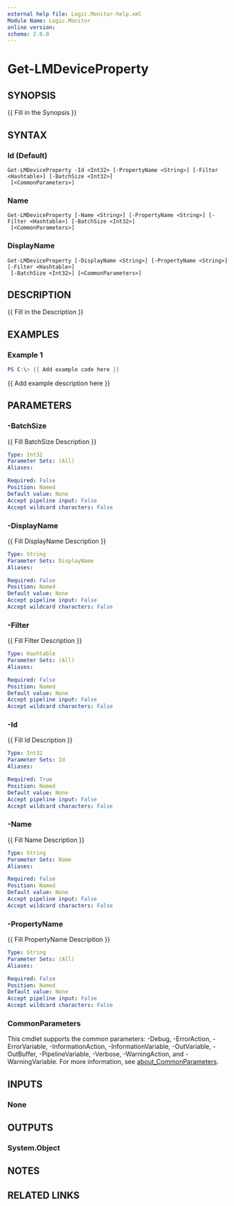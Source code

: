 ```yaml
---
external help file: Logic.Monitor-help.xml
Module Name: Logic.Monitor
online version:
schema: 2.0.0
---
```


# Get-LMDeviceProperty

## SYNOPSIS
{{ Fill in the Synopsis }}

## SYNTAX

### Id (Default)
```
Get-LMDeviceProperty -Id <Int32> [-PropertyName <String>] [-Filter <Hashtable>] [-BatchSize <Int32>]
 [<CommonParameters>]
```

### Name
```
Get-LMDeviceProperty [-Name <String>] [-PropertyName <String>] [-Filter <Hashtable>] [-BatchSize <Int32>]
 [<CommonParameters>]
```

### DisplayName
```
Get-LMDeviceProperty [-DisplayName <String>] [-PropertyName <String>] [-Filter <Hashtable>]
 [-BatchSize <Int32>] [<CommonParameters>]
```

## DESCRIPTION
{{ Fill in the Description }}

## EXAMPLES

### Example 1
```powershell
PS C:\> {{ Add example code here }}
```

{{ Add example description here }}

## PARAMETERS

### -BatchSize
{{ Fill BatchSize Description }}

```yaml
Type: Int32
Parameter Sets: (All)
Aliases:

Required: False
Position: Named
Default value: None
Accept pipeline input: False
Accept wildcard characters: False
```

### -DisplayName
{{ Fill DisplayName Description }}

```yaml
Type: String
Parameter Sets: DisplayName
Aliases:

Required: False
Position: Named
Default value: None
Accept pipeline input: False
Accept wildcard characters: False
```

### -Filter
{{ Fill Filter Description }}

```yaml
Type: Hashtable
Parameter Sets: (All)
Aliases:

Required: False
Position: Named
Default value: None
Accept pipeline input: False
Accept wildcard characters: False
```

### -Id
{{ Fill Id Description }}

```yaml
Type: Int32
Parameter Sets: Id
Aliases:

Required: True
Position: Named
Default value: None
Accept pipeline input: False
Accept wildcard characters: False
```

### -Name
{{ Fill Name Description }}

```yaml
Type: String
Parameter Sets: Name
Aliases:

Required: False
Position: Named
Default value: None
Accept pipeline input: False
Accept wildcard characters: False
```

### -PropertyName
{{ Fill PropertyName Description }}

```yaml
Type: String
Parameter Sets: (All)
Aliases:

Required: False
Position: Named
Default value: None
Accept pipeline input: False
Accept wildcard characters: False
```

### CommonParameters
This cmdlet supports the common parameters: -Debug, -ErrorAction, -ErrorVariable, -InformationAction, -InformationVariable, -OutVariable, -OutBuffer, -PipelineVariable, -Verbose, -WarningAction, and -WarningVariable. For more information, see [about_CommonParameters](http://go.microsoft.com/fwlink/?LinkID=113216).

## INPUTS

### None
## OUTPUTS

### System.Object
## NOTES

## RELATED LINKS

